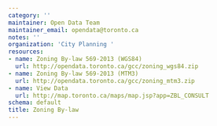 ```yaml
---
category: ''
maintainer: Open Data Team
maintainer_email: opendata@toronto.ca
notes: ''
organization: 'City Planning '
resources:
- name: Zoning By-law 569-2013 (WGS84)
  url: http://opendata.toronto.ca/gcc/zoning_wgs84.zip
- name: Zoning By-law 569-2013 (MTM3)
  url: http://opendata.toronto.ca/gcc/zoning_mtm3.zip
- name: View Data
  url: http://map.toronto.ca/maps/map.jsp?app=ZBL_CONSULT
schema: default
title: Zoning By-law
---
```

